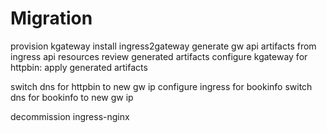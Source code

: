 # Migration

provision kgateway
 install ingress2gateway
 generate gw api artifacts from ingress api resources
 review generated artifacts
 configure kgateway for httpbin: apply generated artifacts

switch dns for httpbin to new gw ip
configure ingress for bookinfo
switch dns for bookinfo to new gw ip

decommission ingress-nginx